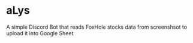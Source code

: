 # aLys
A simple Discord Bot that reads FoxHole stocks data from screenshsot to upload it into Google Sheet
